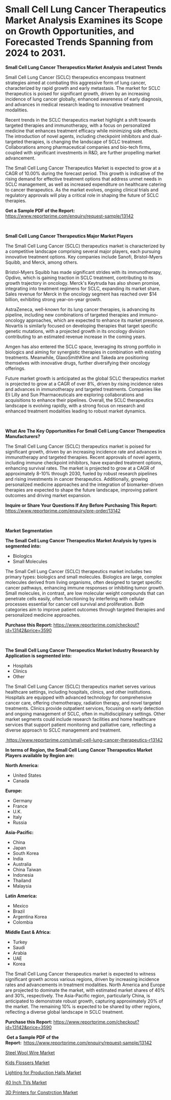 <p><h1>Small Cell Lung Cancer Therapeutics Market Analysis Examines its Scope on Growth Opportunities, and Forecasted Trends Spanning from 2024 to 2031.</h1></p><p><strong>Small Cell Lung Cancer Therapeutics Market Analysis and Latest Trends</strong></p>
<p><p>Small Cell Lung Cancer (SCLC) therapeutics encompass treatment strategies aimed at combating this aggressive form of lung cancer, characterized by rapid growth and early metastasis. The market for SCLC therapeutics is poised for significant growth, driven by an increasing incidence of lung cancer globally, enhanced awareness of early diagnosis, and advances in medical research leading to innovative treatment modalities. </p><p>Recent trends in the SCLC therapeutics market highlight a shift towards targeted therapies and immunotherapy, with a focus on personalized medicine that enhances treatment efficacy while minimizing side effects. The introduction of novel agents, including checkpoint inhibitors and dual-targeted therapies, is changing the landscape of SCLC treatment. Collaborations among pharmaceutical companies and bio-tech firms, coupled with significant investments in R&D, are further propelling market advancement.</p><p>The Small Cell Lung Cancer Therapeutics Market is expected to grow at a CAGR of 10.00% during the forecast period. This growth is indicative of the rising demand for effective treatment options that address unmet needs in SCLC management, as well as increased expenditure on healthcare catering to cancer therapeutics. As the market evolves, ongoing clinical trials and regulatory approvals will play a critical role in shaping the future of SCLC therapies.</p></p>
<p><strong>Get a Sample PDF of the Report:&nbsp;</strong> <a href="https://www.reportprime.com/enquiry/request-sample/13142">https://www.reportprime.com/enquiry/request-sample/13142</a></p>
<p>&nbsp;</p>
<p><strong>Small Cell Lung Cancer Therapeutics Major Market Players</strong></p>
<p><p>The Small Cell Lung Cancer (SCLC) therapeutics market is characterized by a competitive landscape comprising several major players, each pursuing innovative treatment options. Key companies include Sanofi, Bristol-Myers Squibb, and Merck, among others. </p><p>Bristol-Myers Squibb has made significant strides with its immunotherapy, Opdivo, which is gaining traction in SCLC treatment, contributing to its growth trajectory in oncology. Merck's Keytruda has also shown promise, integrating into treatment regimens for SCLC, expanding its market share. Sales revenue for Merck in the oncology segment has reached over $14 billion, exhibiting strong year-on-year growth.</p><p>AstraZeneca, well-known for its lung cancer therapies, is advancing its pipeline, including new combinations of targeted therapies and immuno-oncology approaches, which are expected to enhance its market presence. Novartis is similarly focused on developing therapies that target specific genetic mutations, with a projected growth in its oncology division contributing to an estimated revenue increase in the coming years.</p><p>Amgen has also entered the SCLC space, leveraging its strong portfolio in biologics and aiming for synergistic therapies in combination with existing treatments. Meanwhile, GlaxoSmithKline and Takeda are positioning themselves with innovative drugs, further diversifying their oncology offerings. </p><p>Future market growth is anticipated as the global SCLC therapeutics market is projected to grow at a CAGR of over 8%, driven by rising incidence rates and advances in immunotherapy and targeted treatments. Companies like Eli Lilly and Sun Pharmaceuticals are exploring collaborations and acquisitions to enhance their pipelines. Overall, the SCLC therapeutics landscape is evolving rapidly, with a strong focus on research and enhanced treatment modalities leading to robust market dynamics.</p></p>
<p>&nbsp;</p>
<p><strong>What Are The Key Opportunities For Small Cell Lung Cancer Therapeutics Manufacturers?</strong></p>
<p><p>The Small Cell Lung Cancer (SCLC) therapeutics market is poised for significant growth, driven by an increasing incidence rate and advances in immunotherapy and targeted therapies. Recent approvals of novel agents, including immune checkpoint inhibitors, have expanded treatment options, enhancing survival rates. The market is projected to grow at a CAGR of approximately 8-10% through 2030, fueled by robust research pipelines and rising investments in cancer therapeutics. Additionally, growing personalized medicine approaches and the integration of biomarker-driven therapies are expected to shape the future landscape, improving patient outcomes and driving market expansion.</p></p>
<p><strong>Inquire or Share Your Questions If Any Before Purchasing This Report:</strong> <a href="https://www.reportprime.com/enquiry/pre-order/13142">https://www.reportprime.com/enquiry/pre-order/13142</a></p>
<p>&nbsp;</p>
<p><strong>Market Segmentation</strong></p>
<p><strong>The Small Cell Lung Cancer Therapeutics Market Analysis by types is segmented into:</strong></p>
<p><ul><li>Biologics</li><li>Small Molecules</li></ul></p>
<p><p>The Small Cell Lung Cancer (SCLC) therapeutics market includes two primary types: biologics and small molecules. Biologics are large, complex molecules derived from living organisms, often designed to target specific cancer pathways, enhancing immune responses or inhibiting tumor growth. Small molecules, in contrast, are low molecular weight compounds that can penetrate cells easily, often functioning by interfering with cellular processes essential for cancer cell survival and proliferation. Both categories aim to improve patient outcomes through targeted therapies and personalized medicine approaches.</p></p>
<p><strong>Purchase this Report:&nbsp;</strong><a href="https://www.reportprime.com/checkout?id=13142&price=3590">https://www.reportprime.com/checkout?id=13142&price=3590</a></p>
<p>&nbsp;</p>
<p><strong>The Small Cell Lung Cancer Therapeutics Market Industry Research by Application is segmented into:</strong></p>
<p><ul><li>Hospitals</li><li>Clinics</li><li>Other</li></ul></p>
<p><p>The Small Cell Lung Cancer (SCLC) therapeutics market serves various healthcare settings, including hospitals, clinics, and other institutions. Hospitals are equipped with advanced technology for comprehensive cancer care, offering chemotherapy, radiation therapy, and novel targeted treatments. Clinics provide outpatient services, focusing on early detection and ongoing management of SCLC, often in multidisciplinary settings. Other market segments could include research facilities and home healthcare services that support patient monitoring and palliative care, reflecting a diverse approach to SCLC management and treatment.</p></p>
<p><a href="https://www.reportprime.com/small-cell-lung-cancer-therapeutics-r13142">&nbsp;https://www.reportprime.com/small-cell-lung-cancer-therapeutics-r13142</a></p>
<p><strong>In terms of Region, the Small Cell Lung Cancer Therapeutics Market Players available by Region are:</strong></p>
<p>
    <p> <strong> North America: </strong>
        <ul>
            <li>United States</li>
            <li>Canada</li>
        </ul>
        </p> 
    <p> <strong> Europe: </strong>
        <ul>
            <li>Germany</li>
            <li>France</li>
            <li>U.K.</li>
            <li>Italy</li>
            <li>Russia</li>
        </ul>
        </p> 
    <p> <strong> Asia-Pacific: </strong>
        <ul>
            <li>China</li>
            <li>Japan</li>
            <li>South Korea</li>
            <li>India</li>
            <li>Australia</li>
            <li>China Taiwan</li>
            <li>Indonesia</li>
            <li>Thailand</li>
            <li>Malaysia</li>
        </ul>
        </p> 
    <p> <strong> Latin America: </strong>
        <ul>
            <li>Mexico</li>
            <li>Brazil</li>
            <li>Argentina Korea</li>
            <li>Colombia</li>
        </ul>
        </p> 
    <p> <strong> Middle East & Africa: </strong>
        <ul>
            <li>Turkey</li>
            <li>Saudi</li>
            <li>Arabia</li>
            <li>UAE</li>
            <li>Korea</li>
        </ul>
    </p>
    </p>
<p><p>The Small Cell Lung Cancer therapeutics market is expected to witness significant growth across various regions, driven by increasing incidence rates and advancements in treatment modalities. North America and Europe are projected to dominate the market, with estimated market shares of 40% and 30%, respectively. The Asia-Pacific region, particularly China, is anticipated to demonstrate robust growth, capturing approximately 20% of the market. The remaining 10% is expected to be shared by other regions, reflecting a diverse global landscape in SCLC treatment.</p></p>
<p><strong>Purchase this Report: </strong><a href="https://www.reportprime.com/checkout?id=13142&price=3590">https://www.reportprime.com/checkout?id=13142&price=3590</a></p>
<p>&nbsp;<strong>Get a Sample PDF of the Report:&nbsp;&nbsp;</strong><a href="https://www.reportprime.com/enquiry/request-sample/13142">https://www.reportprime.com/enquiry/request-sample/13142</a></p>
<p><strong></strong></p>
<p><p><a href="https://issuu.com/reportprime-2/docs/steel-wool-wire-market-size-2030.pp_ae48aebd715a32">Steel Wool Wire Market</a></p><p><a href="https://medium.com/@rhys_bevs91/kids-flossers-market-size-share-analysis-growth-trends-forecasts-2024-2031-d021dacef91f">Kids Flossers Market</a></p><p><a href="https://medium.com/@rhys_bevs91/what-factors-will-influence-the-lighting-for-production-halls-market-in-the-coming-years-830740e18d91">Lighting for Production Halls Market</a></p><p><a href="https://www.linkedin.com/pulse/market-dynamics-future-trends-global-40-inch-tvs-sector-forecasted-q6vaf?trackingId=WLd%2F5v7GSamuv8Gz%2FMLqcA%3D%3D">40 Inch TVs Market</a></p><p><a href="https://issuu.com/reportprime-2/docs/3d-printers-for-constrction-market-_573e334af1596f">3D Printers for Constrction Market</a></p></p>